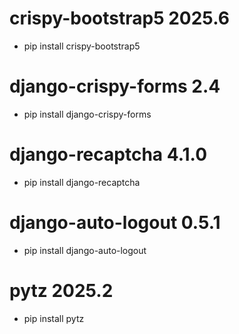 # crispy-bootstrap5 2025.6
- pip install crispy-bootstrap5

# django-crispy-forms 2.4
- pip install django-crispy-forms

# django-recaptcha 4.1.0
- pip install django-recaptcha

# django-auto-logout 0.5.1
- pip install django-auto-logout

# pytz 2025.2
- pip install pytz